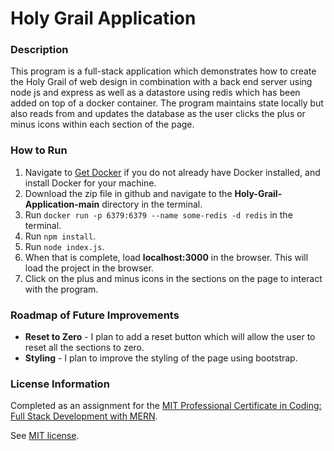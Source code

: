 # Holy Grail Application

### Description

This program is a full-stack application which demonstrates how to create the Holy Grail of web design in combination with a back end server using node js and express as well as a datastore using redis which has been added on top of a docker container. The program maintains state locally but also reads from and updates the database as the user clicks the plus or minus icons within each section of the page. 

### How to Run

1. Navigate to [Get Docker](https://docs.docker.com/get-docker/) if you do not already have Docker installed, and install Docker for your machine.
2. Download the zip file in github and navigate to the **Holy-Grail-Application-main** directory in the terminal.
3. Run `docker run -p 6379:6379 --name some-redis -d redis` in the terminal.
4. Run `npm install`.
5. Run `node index.js`.
6. When that is complete, load **localhost:3000** in the browser. This will load the project in the browser.
7. Click on the plus and minus icons in the sections on the page to interact with the program.

### Roadmap of Future Improvements

- **Reset to Zero** - I plan to add a reset button which will allow the user to reset all the sections to zero.
- **Styling** - I plan to improve the styling of the page using bootstrap. 

### License Information
Completed as an assignment for the [MIT Professional Certificate in Coding: Full Stack Development with MERN](https://executive-ed.xpro.mit.edu/professional-certificate-coding?utm_source=Google&utm_medium=c&utm_term=mit%20coding&utm_location=1027726&utm_campaign=B-365D_US_GG_SE_PCC_Brand&utm_content=MIT-Coding___School_Duration&gclid=Cj0KCQiAweaNBhDEARIsAJ5hwbe5iGViYiDsRYlBGKAHHLbH-GiiJ16dKOBbV7tvosiu9UTfbS7tAygaAkW1EALw_wcB).

See [MIT license](https://github.com/brandontanner/Holy-Grail-Application/blob/main/LICENSE).
